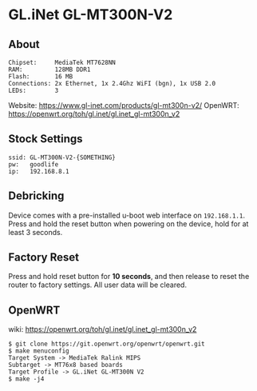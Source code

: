 # GL.iNet GL-MT300N-V2

## About

    Chipset:     MediaTek MT7628NN
    RAM:         128MB DDR1
    Flash:       16 MB
    Connections: 2x Ethernet, 1x 2.4Ghz WiFI (bgn), 1x USB 2.0
    LEDs:        3

Website: https://www.gl-inet.com/products/gl-mt300n-v2/
OpenWRT: https://openwrt.org/toh/gl.inet/gl.inet_gl-mt300n_v2

## Stock Settings

    ssid: GL-MT300N-V2-{SOMETHING}
    pw:   goodlife
    ip:   192.168.8.1

## Debricking

Device comes with a pre-installed u-boot web interface on `192.168.1.1`. Press and hold the reset button when powering on the device, hold for at least 3 seconds.

## Factory Reset
Press and hold reset button for **10 seconds**, and then release to reset the router to factory settings. All user data will be cleared.

## OpenWRT
wiki: https://openwrt.org/toh/gl.inet/gl.inet_gl-mt300n_v2

    $ git clone https://git.openwrt.org/openwrt/openwrt.git
    $ make menuconfig
    Target System -> MediaTek Ralink MIPS
    Subtarget -> MT76x8 based boards
    Target Profile -> GL.iNet GL-MT300N V2
    $ make -j4
